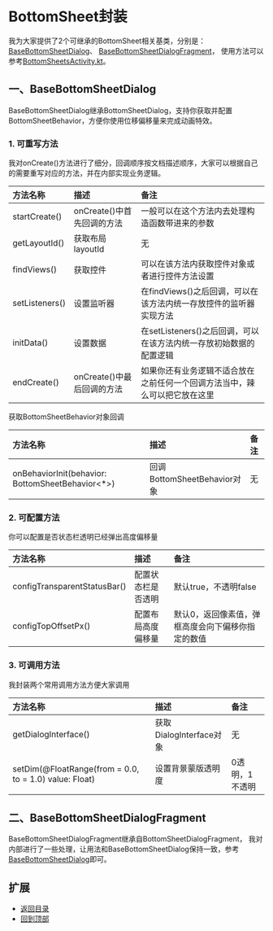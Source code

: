 # BottomSheet封装
我为大家提供了2个可继承的BottomSheet相关基类，分别是：[BaseBottomSheetDialog](https://github.com/LZ9/AgileDevKt/blob/master/pandora/document/pandora_bottomsheet.md#一basebottomsheetdialog)、
[BaseBottomSheetDialogFragment](https://github.com/LZ9/AgileDevKt/blob/master/pandora/document/pandora_bottomsheet.md#二basebottomsheetdialogfragment)，
使用方法可以参考[BottomSheetsActivity.kt](https://github.com/LZ9/AgileDevKt/blob/master/app/src/main/java/com/lodz/android/agiledevkt/modules/bottomsheet/BottomSheetsActivity.kt)。

## 一、BaseBottomSheetDialog
BaseBottomSheetDialog继承BottomSheetDialog，支持你获取并配置BottomSheetBehavior，方便你使用位移偏移量来完成动画特效。

### 1. 可重写方法
我对onCreate()方法进行了细分，回调顺序按文档描述顺序，大家可以根据自己的需要重写对应的方法，并在内部实现业务逻辑。

方法名称|描述|备注
:---|:---|:---
startCreate()|onCreate()中首先回调的方法|一般可以在这个方法内去处理构造函数带进来的参数
getLayoutId()|获取布局layoutId|无
findViews()|获取控件|可以在该方法内获取控件对象或者进行控件方法设置
setListeners()|设置监听器|在findViews()之后回调，可以在该方法内统一存放控件的监听器实现方法
initData()|设置数据|在setListeners()之后回调，可以在该方法内统一存放初始数据的配置逻辑
endCreate()|onCreate()中最后回调的方法|如果你还有业务逻辑不适合放在之前任何一个回调方法当中，辣么可以把它放在这里

获取BottomSheetBehavior对象回调

方法名称|描述|备注
:---|:---|:---
onBehaviorInit(behavior: BottomSheetBehavior<*>)|回调BottomSheetBehavior对象|无

### 2. 可配置方法
你可以配置是否状态栏透明已经弹出高度偏移量

方法名称|描述|备注
:---|:---|:---
configTransparentStatusBar()|配置状态栏是否透明|默认true，不透明false
configTopOffsetPx()|配置布局高度偏移量|默认0，返回像素值，弹框高度会向下偏移你指定的数值

### 3. 可调用方法
我封装两个常用调用方法方便大家调用

方法名称|描述|备注
:---|:---|:---
getDialogInterface()|获取DialogInterface对象|无
setDim(@FloatRange(from = 0.0, to = 1.0) value: Float)|设置背景蒙版透明度|0透明，1不透明

## 二、BaseBottomSheetDialogFragment
BaseBottomSheetDialogFragment继承自BottomSheetDialogFragment，
我对内部进行了一些处理，让用法和BaseBottomSheetDialog保持一致，参考[BaseBottomSheetDialog]()即可。

## 扩展
- [返回目录](https://github.com/LZ9/AgileDevKt/blob/master/pandora/document/readme_pandora.md)
- [回到顶部](https://github.com/LZ9/AgileDevKt/blob/master/pandora/document/pandora_bottomsheet.md#bottomsheet封装)